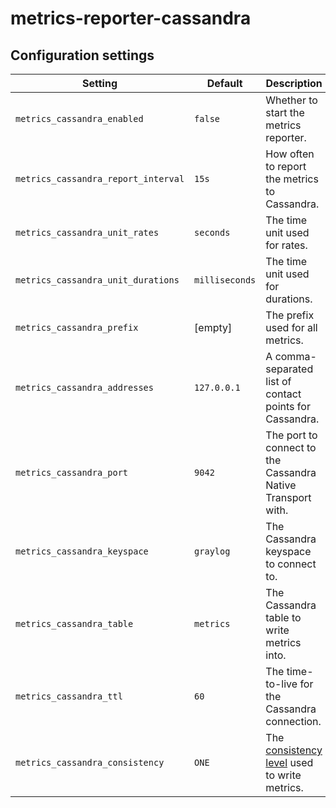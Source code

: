 # metrics-reporter-cassandra

## Configuration settings

| Setting                             | Default        | Description                                                 |
| ----------------------------------- | -------------- | ----------------------------------------------------------- |
| `metrics_cassandra_enabled`         | `false`        | Whether to start the metrics reporter.                      |
| `metrics_cassandra_report_interval` | `15s`          | How often to report the metrics to Cassandra.               |
| `metrics_cassandra_unit_rates`      | `seconds`      | The time unit used for rates.                               |
| `metrics_cassandra_unit_durations`  | `milliseconds` | The time unit used for durations.                           |
| `metrics_cassandra_prefix`          | [empty]        | The prefix used for all metrics.                            |
| `metrics_cassandra_addresses`       | `127.0.0.1`    | A comma-separated list of contact points for Cassandra.     |
| `metrics_cassandra_port`            | `9042`         | The port to connect to the Cassandra Native Transport with. |
| `metrics_cassandra_keyspace`        | `graylog`      | The Cassandra keyspace to connect to.                       |
| `metrics_cassandra_table`           | `metrics`      | The Cassandra table to write metrics into.                  |
| `metrics_cassandra_ttl`             | `60`           | The time-to-live for the Cassandra connection.              |
| `metrics_cassandra_consistency`     | `ONE`          | The [consistency level][1] used to write metrics.           |

[1]: https://docs.datastax.com/en/cassandra/3.x/cassandra/dml/dmlConfigConsistency.html
